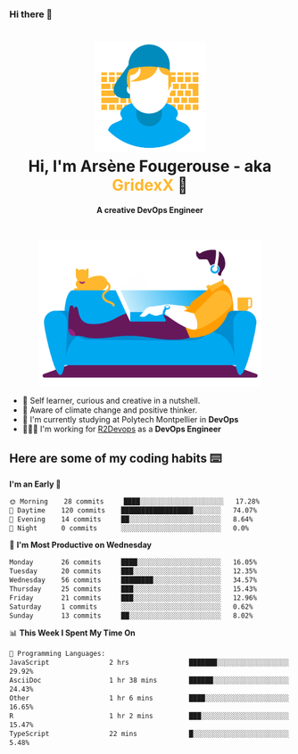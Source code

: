 ### Hi there 👋

<!--
**GridexX/gridexx** is a ✨ _special_ ✨ repository because its `README.md` (this file) appears on your GitHub profile.

Here are some ideas to get you started:

- 🔭 I’m currently working on ...
- 🌱 I’m currently learning ...
- 👯 I’m looking to collaborate on ...
- 🤔 I’m looking for help with ...
- 💬 Ask me about ...
- 📫 How to reach me: ...
- 😄 Pronouns: ...
- ⚡ Fun fact: ...
-->


<!-- Header -->
<h1 align="center">
  <img src="./images/user_profile.png" width="200">
  <br>
  Hi, I'm Arsène Fougerouse - aka <span style="color:#ffb72e">GridexX</span> 👋
</h1>


<p align="center">
  <b>A creative DevOps Engineer </b>
</p>
<br/>
<p align="center">
  <img src="./images/man_couch.png" width="400">
</p>

- 🎨 Self learner, curious and creative in a nutshell. 
- 🌱 Aware of climate change and positive thinker.
- 📕 I'm currently studying at Polytech Montpellier in **DevOps**
- 👨🏻‍💻 I'm working for [R2Devops](https://r2devops.io) as a **DevOps Engineer**


## Here are some of my coding habits ⌨️

<!-- Add a section about tech and Ops stack
  Like this one : https://github.com/Xanthus58#-tech-stack
-->
<!--START_SECTION:waka-->
**I'm an Early 🐤** 

```text
🌞 Morning    28 commits     ████░░░░░░░░░░░░░░░░░░░░░   17.28% 
🌆 Daytime    120 commits    ██████████████████░░░░░░░   74.07% 
🌃 Evening    14 commits     ██░░░░░░░░░░░░░░░░░░░░░░░   8.64% 
🌙 Night      0 commits      ░░░░░░░░░░░░░░░░░░░░░░░░░   0.0%

```
📅 **I'm Most Productive on Wednesday** 

```text
Monday       26 commits     ████░░░░░░░░░░░░░░░░░░░░░   16.05% 
Tuesday      20 commits     ███░░░░░░░░░░░░░░░░░░░░░░   12.35% 
Wednesday    56 commits     ████████░░░░░░░░░░░░░░░░░   34.57% 
Thursday     25 commits     ███░░░░░░░░░░░░░░░░░░░░░░   15.43% 
Friday       21 commits     ███░░░░░░░░░░░░░░░░░░░░░░   12.96% 
Saturday     1 commits      ░░░░░░░░░░░░░░░░░░░░░░░░░   0.62% 
Sunday       13 commits     ██░░░░░░░░░░░░░░░░░░░░░░░   8.02%

```


📊 **This Week I Spent My Time On** 

```text
💬 Programming Languages: 
JavaScript               2 hrs               ███████░░░░░░░░░░░░░░░░░░   29.92% 
AsciiDoc                 1 hr 38 mins        ██████░░░░░░░░░░░░░░░░░░░   24.43% 
Other                    1 hr 6 mins         ████░░░░░░░░░░░░░░░░░░░░░   16.65% 
R                        1 hr 2 mins         ███░░░░░░░░░░░░░░░░░░░░░░   15.47% 
TypeScript               22 mins             █░░░░░░░░░░░░░░░░░░░░░░░░   5.48%

```


<!--END_SECTION:waka-->
